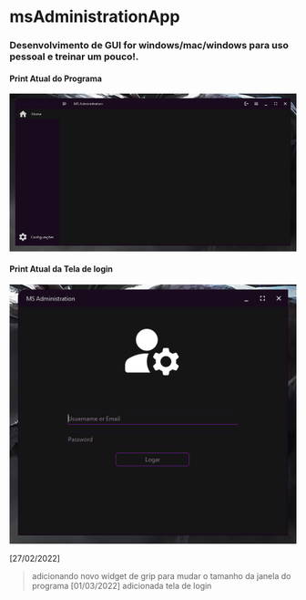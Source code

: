 # msAdministrationApp

### Desenvolvimento de **GUI** for windows/mac/windows para uso pessoal e treinar um pouco!.

#### Print Atual do Programa
![programa](/assets/imgs/screenshot.png)

#### Print Atual da Tela de login
![login](/assets/imgs/login.png)

[27/02/2022]
> adicionando novo widget de grip para mudar o tamanho da janela do programa
[01/03/2022]
> adicionada tela de login
